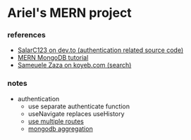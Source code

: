 # Ariel's MERN project
### references
* [SalarC123 on dev.to (authentication related source code)](https://dev.to/salarc123/mern-stack-authentication-tutorial-part-2-the-frontend-gen)
* [MERN MongoDB tutorial](https://www.mongodb.com/languages/mern-stack-tutorial)
* [Sameuele Zaza on koyeb.com (search)](https://www.koyeb.com/tutorials/add-full-text-search-with-mongodb-atlas-and-mern#add-search-index)
### notes
* authentication
    * use separate authenticate function
    * useNavigate replaces useHistory
    * [use multiple routes](https://riptutorial.com/express/example/16315/multiple-routes)
    * [mongodb aggregation](https://www.mongodb.com/docs/drivers/node/current/fundamentals/aggregation/)